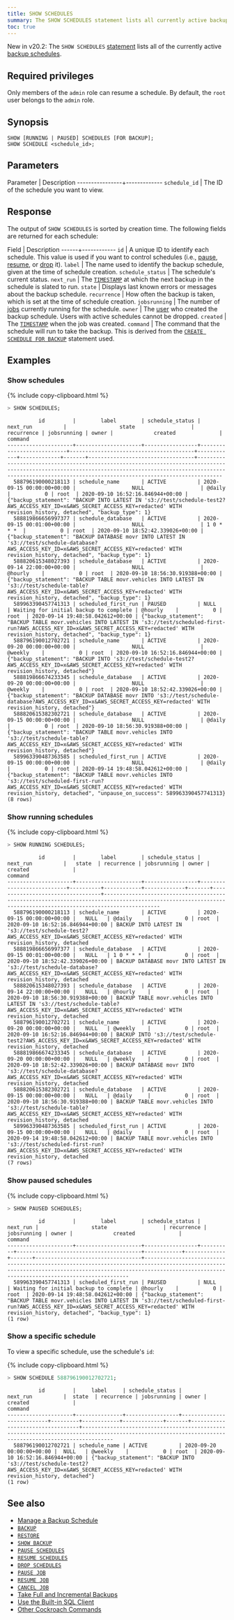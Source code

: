 ```yaml
---
title: SHOW SCHEDULES
summary: The SHOW SCHEDULES statement lists all currently active backup schedules.
toc: true
---
```


<span class="version-tag">New in v20.2:</span> The `SHOW SCHEDULES` [statement](sql-statements.html) lists all of the currently active [backup schedules](create-schedule-for-backup.html).

## Required privileges

Only members of the `admin` role can resume a schedule. By default, the `root` user belongs to the `admin` role.

## Synopsis

~~~
SHOW [RUNNING | PAUSED] SCHEDULES [FOR BACKUP];
SHOW SCHEDULE <schedule_id>;
~~~

## Parameters

 Parameter      | Description
----------------+-------------
`schedule_id`   | The ID of the schedule you want to view.

## Response

The output of `SHOW SCHEDULES` is sorted by creation time. The following fields are returned for each schedule:

Field | Description
------+------------
`id` | A unique ID to identify each schedule. This value is used if you want to control schedules (i.e., [pause](pause-schedules.html), [resume](resume-schedules.html), or [drop](drop-schedules.html) it).
`label` | The name used to identify the backup schedule, given at the time of schedule creation.
`schedule_status` | The schedule's current status.
`next_run`  | The [`TIMESTAMP`](timestamp.html) at which the next backup in the schedule is slated to run.
`state` | Displays last known errors or messages about the backup schedule.
`recurrence` | How often the backup is taken, which is set at the time of schedule creation.
`jobsrunning` | The number of [jobs](show-jobs.html) currently running for the schedule.
`owner` | The [user](create-user.html) who created the backup schedule. Users with active schedules cannot be dropped.
`created` | The [`TIMESTAMP`](timestamp.html) when the job was created.
`command` | The command that the schedule will run to take the backup. This is derived from the [`CREATE SCHEDULE FOR BACKUP`](create-schedule-for-backup.html) statement used.

## Examples

### Show schedules

{% include copy-clipboard.html %}
~~~ sql
> SHOW SCHEDULES;
~~~

~~~
          id         |        label        | schedule_status |         next_run          |                 state                  | recurrence | jobsrunning | owner |             created              |                                                                                                                     command
---------------------+---------------------+-----------------+---------------------------+----------------------------------------+------------+-------------+-------+----------------------------------+--------------------------------------------------------------------------------------------------------------------------------------------------------------------------------------------------------------------------
  588796190000218113 | schedule_name       | ACTIVE          | 2020-09-15 00:00:00+00:00 |                  NULL                  | @daily     |           0 | root  | 2020-09-10 16:52:16.846944+00:00 | {"backup_statement": "BACKUP INTO LATEST IN 's3://test/schedule-test2?AWS_ACCESS_KEY_ID=x&AWS_SECRET_ACCESS_KEY=redacted' WITH revision_history, detached", "backup_type": 1}
  588819866656997377 | schedule_database   | ACTIVE          | 2020-09-15 00:01:00+00:00 |                  NULL                  | 1 0 * * *  |           0 | root  | 2020-09-10 18:52:42.339026+00:00 | {"backup_statement": "BACKUP DATABASE movr INTO LATEST IN 's3://test/schedule-database?AWS_ACCESS_KEY_ID=x&AWS_SECRET_ACCESS_KEY=redacted' WITH revision_history, detached", "backup_type": 1}
  588820615348027393 | schedule_database   | ACTIVE          | 2020-09-14 22:00:00+00:00 |                  NULL                  | @hourly    |           0 | root  | 2020-09-10 18:56:30.919388+00:00 | {"backup_statement": "BACKUP TABLE movr.vehicles INTO LATEST IN 's3://test/schedule-table?AWS_ACCESS_KEY_ID=x&AWS_SECRET_ACCESS_KEY=redacted' WITH revision_history, detached", "backup_type": 1}
  589963390457741313 | scheduled_first_run | PAUSED          | NULL                      | Waiting for initial backup to complete | @hourly    |           0 | root  | 2020-09-14 19:48:58.042612+00:00 | {"backup_statement": "BACKUP TABLE movr.vehicles INTO LATEST IN 's3://test/scheduled-first-run?AWS_ACCESS_KEY_ID=x&AWS_SECRET_ACCESS_KEY=redacted' WITH revision_history, detached", "backup_type": 1}
  588796190012702721 | schedule_name       | ACTIVE          | 2020-09-20 00:00:00+00:00 |                  NULL                  | @weekly    |           0 | root  | 2020-09-10 16:52:16.846944+00:00 | {"backup_statement": "BACKUP INTO 's3://test/schedule-test2?AWS_ACCESS_KEY_ID=x&AWS_SECRET_ACCESS_KEY=redacted' WITH revision_history, detached"}
  588819866674233345 | schedule_database   | ACTIVE          | 2020-09-20 00:00:00+00:00 |                  NULL                  | @weekly    |           0 | root  | 2020-09-10 18:52:42.339026+00:00 | {"backup_statement": "BACKUP DATABASE movr INTO 's3://test/schedule-database?AWS_ACCESS_KEY_ID=x&AWS_SECRET_ACCESS_KEY=redacted' WITH revision_history, detached"}
  588820615382302721 | schedule_database   | ACTIVE          | 2020-09-15 00:00:00+00:00 |                  NULL                  | @daily     |           0 | root  | 2020-09-10 18:56:30.919388+00:00 | {"backup_statement": "BACKUP TABLE movr.vehicles INTO 's3://test/schedule-table?AWS_ACCESS_KEY_ID=x&AWS_SECRET_ACCESS_KEY=redacted' WITH revision_history, detached"}
  589963390487363585 | scheduled_first_run | ACTIVE          | 2020-09-15 00:00:00+00:00 |                  NULL                  | @daily     |           0 | root  | 2020-09-14 19:48:58.042612+00:00 | {"backup_statement": "BACKUP TABLE movr.vehicles INTO 's3://test/scheduled-first-run?AWS_ACCESS_KEY_ID=x&AWS_SECRET_ACCESS_KEY=redacted' WITH revision_history, detached", "unpause_on_success": 589963390457741313}
(8 rows)
~~~

### Show running schedules

{% include copy-clipboard.html %}
~~~ sql
> SHOW RUNNING SCHEDULES;
~~~

~~~
          id         |        label        | schedule_status |         next_run          |   state  | recurrence | jobsrunning | owner |             created              |                                                                                      command
---------------------+---------------------+-----------------+---------------------------+----------+------------+-------------+-------+----------------------------------+--------------------------------------------------------------------------------------------------------------------------------------------------------------
  588796190000218113 | schedule_name       | ACTIVE          | 2020-09-15 00:00:00+00:00 |   NULL   | @daily     |           0 | root  | 2020-09-10 16:52:16.846944+00:00 | BACKUP INTO LATEST IN 's3://test/schedule-test2?AWS_ACCESS_KEY_ID=x&AWS_SECRET_ACCESS_KEY=redacted' WITH revision_history, detached
  588819866656997377 | schedule_database   | ACTIVE          | 2020-09-15 00:01:00+00:00 |   NULL   | 1 0 * * *  |           0 | root  | 2020-09-10 18:52:42.339026+00:00 | BACKUP DATABASE movr INTO LATEST IN 's3://test/schedule-database?AWS_ACCESS_KEY_ID=x&AWS_SECRET_ACCESS_KEY=redacted' WITH revision_history, detached
  588820615348027393 | schedule_database   | ACTIVE          | 2020-09-14 22:00:00+00:00 |   NULL   | @hourly    |           0 | root  | 2020-09-10 18:56:30.919388+00:00 | BACKUP TABLE movr.vehicles INTO LATEST IN 's3://test/schedule-table?AWS_ACCESS_KEY_ID=x&AWS_SECRET_ACCESS_KEY=redacted' WITH revision_history, detached
  588796190012702721 | schedule_name       | ACTIVE          | 2020-09-20 00:00:00+00:00 |   NULL   | @weekly    |           0 | root  | 2020-09-10 16:52:16.846944+00:00 | BACKUP INTO 's3://test/schedule-test2?AWS_ACCESS_KEY_ID=x&AWS_SECRET_ACCESS_KEY=redacted' WITH revision_history, detached
  588819866674233345 | schedule_database   | ACTIVE          | 2020-09-20 00:00:00+00:00 |   NULL   | @weekly    |           0 | root  | 2020-09-10 18:52:42.339026+00:00 | BACKUP DATABASE movr INTO 's3://test/schedule-database?AWS_ACCESS_KEY_ID=x&AWS_SECRET_ACCESS_KEY=redacted' WITH revision_history, detached
  588820615382302721 | schedule_database   | ACTIVE          | 2020-09-15 00:00:00+00:00 |   NULL   | @daily     |           0 | root  | 2020-09-10 18:56:30.919388+00:00 | BACKUP TABLE movr.vehicles INTO 's3://test/schedule-table?AWS_ACCESS_KEY_ID=x&AWS_SECRET_ACCESS_KEY=redacted' WITH revision_history, detached
  589963390487363585 | scheduled_first_run | ACTIVE          | 2020-09-15 00:00:00+00:00 |   NULL   | @daily     |           0 | root  | 2020-09-14 19:48:58.042612+00:00 | BACKUP TABLE movr.vehicles INTO 's3://test/scheduled-first-run?AWS_ACCESS_KEY_ID=x&AWS_SECRET_ACCESS_KEY=redacted' WITH revision_history, detached
(7 rows)
~~~

### Show paused schedules

{% include copy-clipboard.html %}
~~~ sql
> SHOW PAUSED SCHEDULES;
~~~
~~~
          id         |        label        | schedule_status | next_run |                 state                  | recurrence | jobsrunning | owner |             created              |                                                                                                              command
---------------------+---------------------+-----------------+----------+----------------------------------------+------------+-------------+-------+----------------------------------+-------------------------------------------------------------------------------------------------------------------------------------------------------------------------------------------------------------
  589963390457741313 | scheduled_first_run | PAUSED          | NULL     | Waiting for initial backup to complete | @hourly    |           0 | root  | 2020-09-14 19:48:58.042612+00:00 | {"backup_statement": "BACKUP TABLE movr.vehicles INTO LATEST IN 's3://test/scheduled-first-run?AWS_ACCESS_KEY_ID=x&AWS_SECRET_ACCESS_KEY=redacted' WITH revision_history, detached", "backup_type": 1}
(1 row)
~~~

### Show a specific schedule

To view a specific schedule, use the schedule's `id`:

{% include copy-clipboard.html %}
~~~ sql
> SHOW SCHEDULE 588796190012702721;
~~~

~~~
          id         |     label     | schedule_status |         next_run          |  state  | recurrence | jobsrunning | owner |             created              |                                                                                   command
---------------------+---------------+-----------------+---------------------------+---------+------------+-------------+-------+----------------------------------+------------------------------------------------------------------------------------------------------------------------------------------------------
  588796190012702721 | schedule_name | ACTIVE          | 2020-09-20 00:00:00+00:00 |  NULL   | @weekly    |           0 | root  | 2020-09-10 16:52:16.846944+00:00 | {"backup_statement": "BACKUP INTO 's3://test/schedule-test2?AWS_ACCESS_KEY_ID=x&AWS_SECRET_ACCESS_KEY=redacted' WITH revision_history, detached"}
(1 row)
~~~

## See also

- [Manage a Backup Schedule](manage-a-backup-schedule.html)
- [`BACKUP`](backup.html)
- [`RESTORE`](restore.html)
- [`SHOW BACKUP`](show-backup.html)
- [`PAUSE SCHEDULES`](pause-schedules.html)
- [`RESUME SCHEDULES`](resume-schedules.html)
- [`DROP SCHEDULES`](drop-schedules.html)
- [`PAUSE JOB`](pause-job.html)
- [`RESUME JOB`](pause-job.html)
- [`CANCEL JOB`](cancel-job.html)
- [Take Full and Incremental Backups](take-full-and-incremental-backups.html)
- [Use the Built-in SQL Client](cockroach-sql.html)
- [Other Cockroach Commands](cockroach-commands.html)
